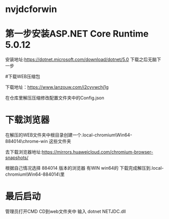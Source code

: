 # nvjdcforwin


# 第一步安装ASP.NET Core Runtime 5.0.12

安装地址:https://dotnet.microsoft.com/download/dotnet/5.0
下载之后无脑下一步

#下载WEB压缩包  

下载地址：https://www.lanzouw.com/i2cyvwchj1g

在仓库里解压压缩修改配置文件夹中的Config.json

# 下载浏览器

在解压的WEB文件夹中根目录创建一个.local-chromium\Win64-884014\chrome-win 这些文件夹

去下载浏览器地址:https://mirrors.huaweicloud.com/chromium-browser-snapshots/

根据自己情况选择 884014 版本的浏览器 有WIN win64的 下载完成解压到.local-chromium\Win64-884014\里


# 最后启动 
 管理员打开CMD CD到web文件夹中  输入 dotnet NETJDC.dll
